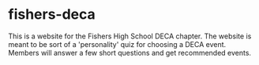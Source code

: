 # fishers-deca
This is a website for the Fishers High School DECA chapter. The website is meant to be sort of a 'personality' quiz for choosing a DECA event. Members will answer a few short questions and get recommended events.